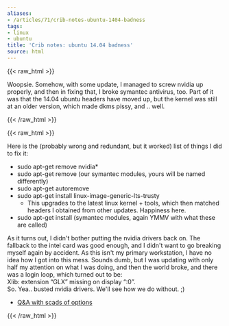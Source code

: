 ```yaml
---
aliases:
- /articles/71/crib-notes-ubuntu-1404-badness
tags:
- linux
- ubuntu
title: 'Crib notes: ubuntu 14.04 badness'
source: html
---
```

{{< raw_html >}}
<p>Woopsie. Somehow, with some update, I managed to screw nvidia up properly, and then in fixing that, I broke symantec antivirus, too. Part of it was that the 14.04 ubuntu headers have moved up, but the kernel was still at an older version, which made dkms pissy, and .. well.</p>

{{< /raw_html >}}
<!--more-->
{{< raw_html >}}

<p>Here is the (probably wrong and redundant, but it worked) list of things I did to fix it:
<ul>
	<li>sudo apt-get remove nvidia*</li>
	<li>sudo apt-get remove (our symantec modules, yours will be named differently)</li>
	<li>sudo apt-get autoremove</li>
	<li>sudo apt-get install linux-image-generic-lts-trusty
<ul>
	<li>This upgrades to the latest linux kernel + tools, which then matched headers I obtained from other updates. Happiness here.</li>
</ul></li>
	<li>sudo apt-get install (symantec modules, again <span class="caps">YMMV</span> with what these are called)</li>
</ul></p>

<p>As it turns out, I didn't bother putting the nvidia drivers back on. The fallback to the intel card was good enough, and I didn't want to go breaking myself again by accident. As this isn't my primary workstation, I have no idea how I got into this mess. Sounds dumb, but I was updating with only half my attention on what I was doing, and then the world broke, and there was a login loop, which turned out to be: <br />
Xlib:   extension &#8220;<span class="caps">GLX</span>&#8221; missing on display &#8220;:0&#8221;.<br />
So. Yea.. busted nvidia drivers. We'll see how we do without. ;)</p>

<ul>
	<li><a href="http://askubuntu.com/questions/451221/ubuntu-14-04-install-nvidia-driver">Q&amp;A with scads of options</a></li>
</ul>
{{< /raw_html >}}
